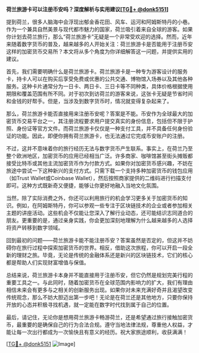 **荷兰旅游卡可以注册币安吗？深度解析与实用建议[[TG💪+ @donk5151](https://t.me/s/donk5151)]**

提到荷兰，很多人脑海中会浮现出郁金香花田、风车、运河和阿姆斯特丹的小巷。作为一个兼具自然美景与现代都市魅力的国家，荷兰吸引着来自全球的游客。如果你计划去荷兰旅行，那么“荷兰旅游卡”无疑是一个非常受欢迎的选择。然而，近年来随着数字货币的普及，越来越多的人开始关注：荷兰旅游卡是否能用于注册币安这样的加密货币交易所？本文将从多个角度为你详细解答这一问题，并提供实用的建议。

首先，我们需要明确什么是荷兰旅游卡。荷兰旅游卡是一种专为游客设计的服务卡，持卡人可以在购买后享受免费或优惠的公共交通、博物馆入场券以及其他各种服务。这种卡片通常分为一日卡、两日卡、三日卡等不同种类，具体价格根据使用期限和覆盖范围有所不同。对于初次到访荷兰的游客来说，这张卡无疑是节省时间和金钱的好帮手。但是，当涉及到数字货币时，情况就变得复杂起来了。

那么，荷兰旅游卡能否直接用来注册币安呢？答案是不能。币安作为全球最大的加密货币交易平台之一，其注册流程要求用户提交真实的身份信息，包括但不限于护照、身份证等官方文件。而荷兰旅游卡仅仅是一种支付工具，并不具备任何身份验证的功能。因此，即便你拥有荷兰旅游卡，也无法通过它完成币安账户的注册。

不过，这并不意味着你的旅行经历无法与数字货币产生联系。事实上，在荷兰乃至整个欧洲地区，加密货币的应用已经相当广泛。许多商家、咖啡馆甚至街头摊贩都接受比特币或其他主流加密货币作为付款方式。如果你对加密货币感兴趣，不妨在旅途中尝试一下这种新兴的支付方式。只需下载一个支持多种加密货币的钱包应用（如Trust Wallet或Coinbase Wallet），然后按照商家提供的二维码进行扫描支付即可。这种方式既新奇又便捷，能够让你更好地融入当地文化氛围。

当然，除了实际消费之外，你还可以利用旅行的机会学习更多关于加密货币的知识。例如，在阿姆斯特丹，你可以参观一些专注于区块链技术的企业或者参加相关主题的讲座活动。这些机会不仅能让您深入了解行业动态，还可能结识志同道合的朋友。更重要的是，通过亲身实践，你会更加深刻地理解为什么越来越多的人选择将资产转移到数字领域。

回到最初的问题——荷兰旅游卡能不能注册币安？答案虽然是否定的，但这并不妨碍你在旅行过程中探索加密货币的世界。相反，借助这次旅程，你可以开启一段全新的理财之旅。毕竟，无论是传统的金融体系还是新兴的区块链技术，它们的核心都是帮助人们实现财富增值与保值。

总结来说，荷兰旅游卡本身并不能直接用于注册币安，但它仍然是规划完美行程的重要工具之一。与此同时，随着加密货币在全球范围内影响力的扩大，我们有理由相信未来会有更多与之相关的创新服务出现。如果你对未来充满好奇并且渴望改变传统观念，那么不妨大胆迈出第一步吧！无论是在荷兰还是其他地方，只要你保持开放的心态并积极寻找机遇，就一定能在数字时代找到属于自己的位置。

最后，请记住，无论你是想用荷兰旅游卡畅游荷兰，还是希望通过旅行接触加密货币，最重要的是确保自己的行为合法合规。遵守当地法律法规，尊重他人权益，才能让每一次出行都成为一次愉快且有意义的经历。祝大家旅途顺利，收获满满！

[[TG💪+ @donk5151](https://t.me/s/donk5151) ![Image](https://i.postimg.cc/rwNCRYN7/Snipaste-2025-04-30-17-27-05.png)]